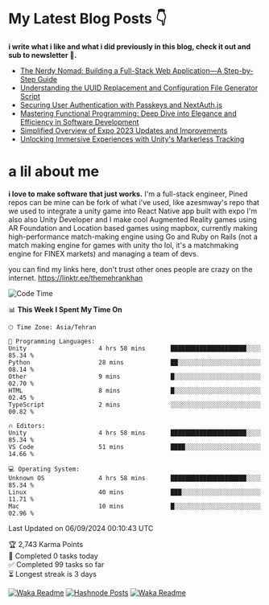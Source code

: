 # My Latest Blog Posts 👇
**i write what i like and what i did previously in this blog, check it out and sub to newsletter 🫡.**

<!-- HASHNODE_BLOG:START -->
- [The Nerdy Nomad: Building a Full-Stack Web Application—A Step-by-Step Guide](https://themehrankhan.hashnode.dev/the-nerdy-nomad-building-a-full-stack-web-applicationa-step-by-step-guide)
- [Understanding the UUID Replacement and Configuration File Generator Script](https://themehrankhan.hashnode.dev/understanding-the-uuid-replacement-and-configuration-file-generator-script)
- [Securing User Authentication with Passkeys and NextAuth.js](https://themehrankhan.hashnode.dev/securing-user-authentication-with-passkeys-and-nextauthjs)
- [Mastering Functional Programming: Deep Dive into Elegance and Efficiency in Software Development](https://themehrankhan.hashnode.dev/mastering-functional-programming-deep-dive-into-elegance-and-efficiency-in-software-development)
- [Simplified Overview of Expo 2023 Updates and Improvements](https://themehrankhan.hashnode.dev/expo-2023-updates-and-features-summary)
- [Unlocking Immersive Experiences with Unity's Markerless Tracking](https://themehrankhan.hashnode.dev/unlocking-immersive-experiences-with-unitys-markerless-tracking)

<!-- HASHNODE_BLOG:END -->

# a lil about me
**i love to make  software that just works.**
I'm a full-stack engineer, Pined repos can be mine can be fork of what i've used, like azesmway's repo that we used to integrate a unity game into React Native app built with expo I'm also also Unity Developer and I make cool Augmented Reality games using AR Foundation and Location based games using mapbox, currently making high-performance match-making engine using Go and Ruby on Rails (not a match making engine for games with unity tho lol, it's a matchmaking engine for FINEX markets) and managing a team of devs.

you can find my links here, don't trust other ones people are crazy on the internet.
https://linktr.ee/themehrankhan

<!--START_SECTION:waka-->
![Code Time](http://img.shields.io/badge/Code%20Time-616%20hrs%201%20min-blue)

📊 **This Week I Spent My Time On** 

```text
🕑︎ Time Zone: Asia/Tehran

💬 Programming Languages: 
Unity                    4 hrs 58 mins       █████████████████████░░░░   85.34 % 
Python                   28 mins             ██░░░░░░░░░░░░░░░░░░░░░░░   08.14 % 
Other                    9 mins              █░░░░░░░░░░░░░░░░░░░░░░░░   02.70 % 
HTML                     8 mins              █░░░░░░░░░░░░░░░░░░░░░░░░   02.45 % 
TypeScript               2 mins              ░░░░░░░░░░░░░░░░░░░░░░░░░   00.82 % 

🔥 Editors: 
Unity                    4 hrs 58 mins       █████████████████████░░░░   85.34 % 
VS Code                  51 mins             ████░░░░░░░░░░░░░░░░░░░░░   14.66 % 

💻 Operating System: 
Unknown OS               4 hrs 58 mins       █████████████████████░░░░   85.34 % 
Linux                    40 mins             ███░░░░░░░░░░░░░░░░░░░░░░   11.71 % 
Mac                      10 mins             █░░░░░░░░░░░░░░░░░░░░░░░░   02.96 % 
```


 Last Updated on 06/09/2024 00:10:43 UTC
<!--END_SECTION:waka-->

<!-- TODO-IST:START -->
🏆  2,743 Karma Points           
🌸  Completed 0 tasks today           
✅  Completed 99 tasks so far           
⏳  Longest streak is 3 days
<!-- TODO-IST:END -->

[![Waka Readme](https://github.com/TheMehranKhan/themehrankhan/actions/workflows/main.yml/badge.svg)](https://github.com/TheMehranKhan/themehrankhan/actions/workflows/main.yml)
[![Hashnode Posts](https://github.com/TheMehranKhan/themehrankhan/actions/workflows/hashnode.yml/badge.svg)](https://github.com/TheMehranKhan/themehrankhan/actions/workflows/hashnode.yml)
[![Waka Readme](https://github.com/TheMehranKhan/themehrankhan/actions/workflows/waka.yml/badge.svg)](https://github.com/TheMehranKhan/themehrankhan/actions/workflows/waka.yml)
